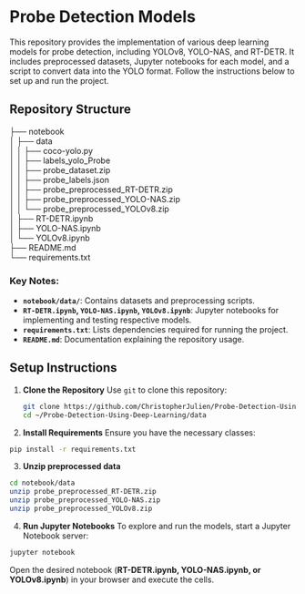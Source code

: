# Probe Detection Models

This repository provides the implementation of various deep learning models for probe detection, including YOLOv8, YOLO-NAS, and RT-DETR. It includes preprocessed datasets, Jupyter notebooks for each model, and a script to convert data into the YOLO format. Follow the instructions below to set up and run the project.

## Repository Structure
├── notebook<br />
│   ├── data<br />
│   │   ├── coco-yolo.py<br />
│   │   ├── labels_yolo_Probe<br />
│   │   ├── probe_dataset.zip<br />
│   │   ├── probe_labels.json<br />
│   │   ├── probe_preprocessed_RT-DETR.zip<br />
│   │   ├── probe_preprocessed_YOLO-NAS.zip<br />
│   │   └── probe_preprocessed_YOLOv8.zip<br />
│   ├── RT-DETR.ipynb<br />
│   ├── YOLO-NAS.ipynb<br />
│   └── YOLOv8.ipynb<br />
├── README.md<br />
└── requirements.txt<br />

### Key Notes:
- **`notebook/data/`**: Contains datasets and preprocessing scripts.
- **`RT-DETR.ipynb`, `YOLO-NAS.ipynb`, `YOLOv8.ipynb`**: Jupyter notebooks for implementing and testing respective models.
- **`requirements.txt`**: Lists dependencies required for running the project.
- **`README.md`**: Documentation explaining the repository usage.
## Setup Instructions

1. **Clone the Repository**
   Use `git` to clone this repository:
   ```bash
   git clone https://github.com/ChristopherJulien/Probe-Detection-Using-Deep-Learning.git
   cd ~/Probe-Detection-Using-Deep-Learning/data

2. **Install Requirements**
 Ensure you have the necessary classes:
 ```bash
 pip install -r requirements.txt

```

 3. **Unzip preprocessed data**
  ```bash
  cd notebook/data
unzip probe_preprocessed_RT-DETR.zip
unzip probe_preprocessed_YOLO-NAS.zip
unzip probe_preprocessed_YOLOv8.zip
```
 
 4. **Run Jupyter Notebooks** To explore and run the models, start a Jupyter Notebook server:
   ```bash
   jupyter notebook


```
Open the desired notebook (**RT-DETR.ipynb, YOLO-NAS.ipynb, or YOLOv8.ipynb**) in your browser and execute the cells.
